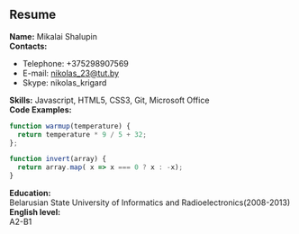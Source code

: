 ## Resume  
**Name:** Mikalai Shalupin  
**Contacts:** 
  - Telephone: +375298907569  
  - E-mail: nikolas_23@tut.by  
  - Skype: nikolas_krigard  

**Skills:** Javascript, HTML5, CSS3, Git, Microsoft Office  
**Code Examples:**
```javascript
function warmup(temperature) {
  return temperature * 9 / 5 + 32;
};
```
```javascript
function invert(array) {
  return array.map( x => x === 0 ? x : -x);
}
```
**Education:**  
Belarusian State University of Informatics and Radioelectronics(2008-2013)  
**English level:**  
A2-B1